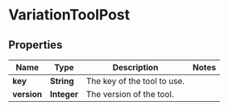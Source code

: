 

# VariationToolPost


## Properties

| Name | Type | Description | Notes |
|------------ | ------------- | ------------- | -------------|
|**key** | **String** | The key of the tool to use. |  |
|**version** | **Integer** | The version of the tool. |  |



